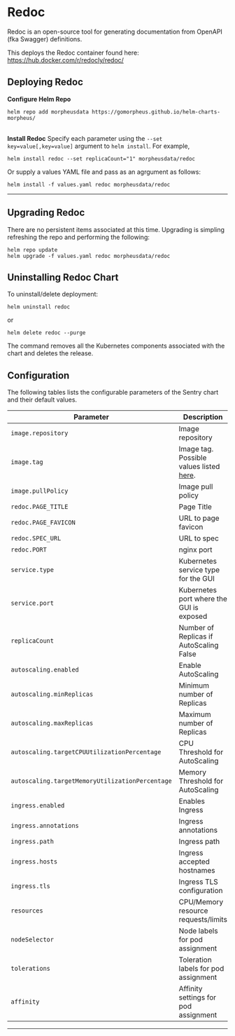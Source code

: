 # Redoc
Redoc is an open-source tool for generating documentation from OpenAPI (fka Swagger) definitions.

This deploys the Redoc container found here: https://hub.docker.com/r/redocly/redoc/

## Deploying Redoc ##

**Configure Helm Repo**
```console
helm repo add morpheusdata https://gomorpheus.github.io/helm-charts-morpheus/
```
\
**Install Redoc**
Specify each parameter using the `--set key=value[,key=value]` argument to `helm install`. For example,

```console
helm install redoc --set replicaCount="1" morpheusdata/redoc
```
Or supply a values YAML file and pass as an agrgument as follows:
```console
helm install -f values.yaml redoc morpheusdata/redoc
```

---
## Upgrading Redoc ##

There are no persistent items associated at this time.  Upgrading is simpling refreshing the repo and performing the following:

```console
helm repo update
helm upgrade -f values.yaml redoc morpheusdata/redoc
```

## Uninstalling Redoc Chart

To uninstall/delete deployment:
```console
helm uninstall redoc
```
or
```console
helm delete redoc --purge
```

The command removes all the Kubernetes components associated with the chart and deletes the release.

## Configuration

The following tables lists the configurable parameters of the Sentry chart and their default values.

| Parameter                                   | Description                                                                                  | Default                                        |
| ------------------------------------------- | -------------------------------------------------------------------------------------------- | ---------------------------------------------- |
| `image.repository`                            | Image repository                                  | `morpheusdata/redoc`|
| `image.tag`                                   | Image tag. Possible values listed [here](https://hub.docker.com/r/redocly/redoc/tags). | `v2.0.0-rc.74`|
| `image.pullPolicy`                            | Image pull policy | `IfNotPresent`                |                           |
| `redoc.PAGE_TITLE`                            | Page Title                                        |  `<Optional>`             |
| `redoc.PAGE_FAVICON`                          | URL to page favicon                               |  `<Optional>`             |
| `redoc.SPEC_URL`                              | URL to spec                                       | `https://petstore.swagger.io/v2/swagger.json` |
| `redoc.PORT`                                  | nginx port                                        | `false`                   |
| `service.type`                                | Kubernetes service type for the GUI               | `ClusterIP`               |
| `service.port`                                | Kubernetes port where the GUI is exposed          | `8989`                    |
| `replicaCount`                                | Number of Replicas if AutoScaling False           | `1`                       |
| `autoscaling.enabled`                         | Enable AutoScaling                                | `false`                   |
| `autoscaling.minReplicas`                     | Minimum number of Replicas                        | `1`                       |
| `autoscaling.maxReplicas`                     | Maximum number of Replicas                        | `100`                     |
| `autoscaling.targetCPUUtilizationPercentage`  | CPU Threshold for AutoScaling                     | `80`                      |
| `autoscaling.targetMemoryUtilizationPercentage`| Memory Threshold for AutoScaling                 | `80`                      |
| `ingress.enabled`                             | Enables Ingress                                   | `false`                   |
| `ingress.annotations`                         | Ingress annotations                               | `{}`                      |
| `ingress.path`                                | Ingress path                                      | `/`                       |
| `ingress.hosts`                               | Ingress accepted hostnames                        | `chart-example.local`     |
| `ingress.tls`                                 | Ingress TLS configuration                         | `[]`                      |
| `resources`                                   | CPU/Memory resource requests/limits               | `{}`                      |
| `nodeSelector`                                | Node labels for pod assignment                    | `{}`                      |
| `tolerations`                                 | Toleration labels for pod assignment              | `[]`                      |
| `affinity`                                    | Affinity settings for pod assignment              | `{}`                      |

---
